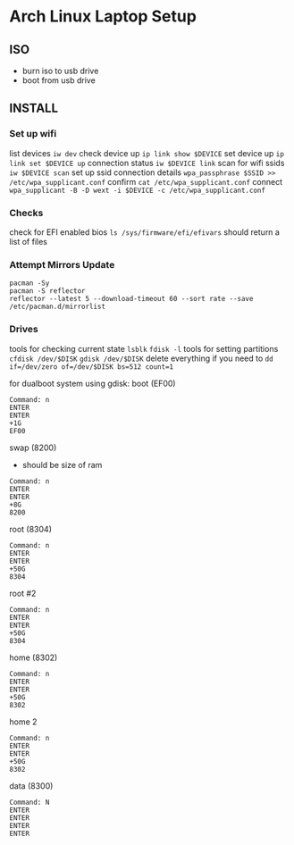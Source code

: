 # Arch Linux Laptop Setup

## ISO
- burn iso to usb drive
- boot from usb drive

## INSTALL

### Set up wifi
list devices
```iw dev```
check device up
```ip link show $DEVICE```
set device up
```ip link set $DEVICE up```
connection status
```iw $DEVICE link```
scan for wifi ssids
```iw $DEVICE scan```
set up ssid connection details
```wpa_passphrase $SSID >> /etc/wpa_supplicant.conf```
confirm
```cat /etc/wpa_supplicant.conf```
connect
```wpa_supplicant -B -D wext -i $DEVICE -c /etc/wpa_supplicant.conf```

### Checks
check for EFI enabled bios
```ls /sys/firmware/efi/efivars```
should return a list of files

### Attempt Mirrors Update
```
pacman -Sy
pacman -S reflector
reflector --latest 5 --download-timeout 60 --sort rate --save /etc/pacman.d/mirrorlist
```

### Drives
tools for checking current state
```lsblk```
```fdisk -l```
tools for setting partitions
```cfdisk /dev/$DISK```
```gdisk /dev/$DISK```
delete everything if you need to 
```dd if=/dev/zero of=/dev/$DISK bs=512 count=1```

for dualboot system using gdisk:
boot (EF00)
```
Command: n
ENTER
ENTER
+1G
EF00
```
swap (8200)
- should be size of ram
```
Command: n
ENTER
ENTER
+8G
8200
```
root (8304)
```
Command: n
ENTER
ENTER
+50G
8304
```
root #2
```
Command: n
ENTER
ENTER
+50G
8304
```
home (8302)
```
Command: n
ENTER
ENTER
+50G
8302
```
home 2
```
Command: n
ENTER
ENTER
+50G
8302
```
data (8300)
```
Command: N
ENTER
ENTER
ENTER
ENTER
```

